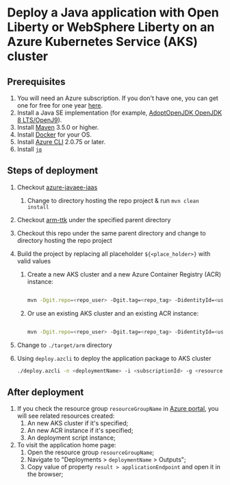 # Deploy a Java application with Open Liberty or WebSphere Liberty on an Azure Kubernetes Service (AKS) cluster

## Prerequisites

1. You will need an Azure subscription. If you don't have one, you can get one for free for one year [here](https://azure.microsoft.com/free).
1. Install a Java SE implementation (for example, [AdoptOpenJDK OpenJDK 8 LTS/OpenJ9](https://adoptopenjdk.net/?variant=openjdk8&jvmVariant=openj9)).
1. Install [Maven](https://maven.apache.org/download.cgi) 3.5.0 or higher.
1. Install [Docker](https://docs.docker.com/get-docker/) for your OS.
1. Install [Azure CLI](https://docs.microsoft.com/cli/azure/install-azure-cli?view=azure-cli-latest&preserve-view=true) 2.0.75 or later.
1. Install [`jq`](https://stedolan.github.io/jq/download/)

## Steps of deployment

1. Checkout [azure-javaee-iaas](https://github.com/Azure/azure-javaee-iaas)
   1. Change to directory hosting the repo project & run `mvn clean install`
1. Checkout [arm-ttk](https://github.com/Azure/arm-ttk) under the specified parent directory
1. Checkout this repo under the same parent directory and change to directory hosting the repo project
1. Build the project by replacing all placeholder `${<place_holder>}` with valid values
   1. Create a new AKS cluster and a new Azure Container Registry (ACR) instance:

      ```bash

      mvn -Dgit.repo=<repo_user> -Dgit.tag=<repo_tag> -DidentityId=<user-assigned-managed-identity-id> -DcreateAKSCluster=true -DcreateACR=true -DuseOpenLibertyImage=<true or false> -DappReplicas=<number of replicas> -Dtest.args="-Test All" -Ptemplate-validation-tests clean install
      ```

   1. Or use an existing AKS cluster and an existing ACR instance:

      ```bash

      mvn -Dgit.repo=<repo_user> -Dgit.tag=<repo_tag> -DidentityId=<user-assigned-managed-identity-id> -DcreateAKSCluster=false -DaksClusterName=<aks-cluster-name> -DaksClusterRGName=<cluster-group-name> -DcreateACR=false -DacrName=<acr-instance-name> -DuseOpenLibertyImage=<true or false> -DappReplicas=<number of replicas> -Dtest.args="-Test All" -Ptemplate-validation-tests clean install
      ```

1. Change to `./target/arm` directory
1. Using `deploy.azcli` to deploy the application package to AKS cluster

   ```bash
   ./deploy.azcli -n <deploymentName> -i <subscriptionId> -g <resourceGroupName> -l <resourceGroupLocation> -f <application-package-path> 
   ```

## After deployment

1. If you check the resource group `resourceGroupName` in [Azure portal](https://portal.azure.com/), you will see related resources created:
   1. An new AKS cluster if it's specified;
   1. An new ACR instance if it's specified;
   1. An deployment script instance;
1. To visit the application home page:
   1. Open the resource group `resourceGroupName`;
   1. Navigate to "Deployments > `deploymentName` > Outputs";
   1. Copy value of property `result > applicationEndpoint` and open it in the browser;
